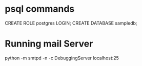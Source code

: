 # psql commands
CREATE ROLE postgres LOGIN;
CREATE DATABASE sampledb;

# Running mail Server
python -m smtpd -n -c DebuggingServer localhost:25